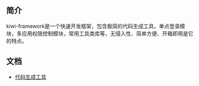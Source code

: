 ## 简介
kiwi-framework是一个快速开发框架，包含极简的代码生成工具，单点登录模块，多应用权限控制模块，常用工具类库等，无侵入性、简单方便、开箱即用是它的特点。
## 文档
* [代码生成工具](https://github.com/xiongzhao1217/kiwi-framework/blob/master/doc/code-generator.md)
